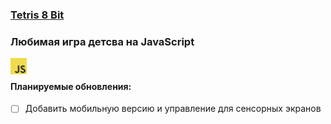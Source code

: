 ### [Tetris 8 Bit](https://vlad-maker.github.io/Tetris-8bit/)

### Любимая игра детсва на JavaScript
<img align="left" alt="JavaScript" width="26px" src="https://raw.githubusercontent.com/github/explore/80688e429a7d4ef2fca1e82350fe8e3517d3494d/topics/javascript/javascript.png" /> 

</br>

#### Планируемые обновления:

- [ ] Добавить мобильную версию и управление для сенсорных экранов
